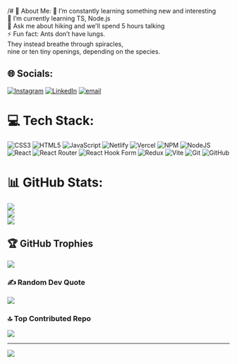 /# 💫 About Me:
🔭 I’m constantly learning something new and interesting<br>🌱 I’m currently learning TS, Node.js<br>💬 Ask me about hiking and we'll spend 5 hours talking<br>⚡ Fun fact: Ants don’t have lungs. <br>They instead breathe through spiracles, <br>nine or ten tiny openings, depending on the species.<br>


## 🌐 Socials:
[![Instagram](https://img.shields.io/badge/Instagram-%23E4405F.svg?logo=Instagram&logoColor=white)](https://instagram.com/tw1nkkkl1ng) [![LinkedIn](https://img.shields.io/badge/LinkedIn-%230077B5.svg?logo=linkedin&logoColor=white)](https://www.linkedin.com/in/bohdan-potopliak-a567b9196/) [![email](https://img.shields.io/badge/Email-D14836?logo=gmail&logoColor=white)](mailto:bohdanpotopliak@gmail.com) 

# 💻 Tech Stack:
![CSS3](https://img.shields.io/badge/css3-%231572B6.svg?style=flat&logo=css3&logoColor=white) ![HTML5](https://img.shields.io/badge/html5-%23E34F26.svg?style=flat&logo=html5&logoColor=white) ![JavaScript](https://img.shields.io/badge/javascript-%23323330.svg?style=flat&logo=javascript&logoColor=%23F7DF1E) ![Netlify](https://img.shields.io/badge/netlify-%23000000.svg?style=flat&logo=netlify&logoColor=#00C7B7) ![Vercel](https://img.shields.io/badge/vercel-%23000000.svg?style=flat&logo=vercel&logoColor=white) ![NPM](https://img.shields.io/badge/NPM-%23CB3837.svg?style=flat&logo=npm&logoColor=white) ![NodeJS](https://img.shields.io/badge/node.js-6DA55F?style=flat&logo=node.js&logoColor=white) ![React](https://img.shields.io/badge/react-%2320232a.svg?style=flat&logo=react&logoColor=%2361DAFB) ![React Router](https://img.shields.io/badge/React_Router-CA4245?style=flat&logo=react-router&logoColor=white) ![React Hook Form](https://img.shields.io/badge/React%20Hook%20Form-%23EC5990.svg?style=flat&logo=reacthookform&logoColor=white) ![Redux](https://img.shields.io/badge/redux-%23593d88.svg?style=flat&logo=redux&logoColor=white) ![Vite](https://img.shields.io/badge/vite-%23646CFF.svg?style=flat&logo=vite&logoColor=white) ![Git](https://img.shields.io/badge/git-%23F05033.svg?style=flat&logo=git&logoColor=white) ![GitHub](https://img.shields.io/badge/github-%23121011.svg?style=flat&logo=github&logoColor=white)
# 📊 GitHub Stats:
![](https://github-readme-stats.vercel.app/api?username=Bohdan-Potopliak&theme=dark&hide_border=false&include_all_commits=false&count_private=false)<br/>
![](https://github-readme-streak-stats.herokuapp.com/?user=Bohdan-Potopliak&theme=dark&hide_border=false)<br/>
![](https://github-readme-stats.vercel.app/api/top-langs/?username=Bohdan-Potopliak&theme=dark&hide_border=false&include_all_commits=false&count_private=false&layout=compact)

## 🏆 GitHub Trophies
![](https://github-profile-trophy.vercel.app/?username=Bohdan-Potopliak&theme=radical&no-frame=false&no-bg=true&margin-w=4)

### ✍️ Random Dev Quote
![](https://quotes-github-readme.vercel.app/api?type=horizontal&theme=dark)

### 🔝 Top Contributed Repo
![](https://github-contributor-stats.vercel.app/api?username=Bohdan-Potopliak&limit=5&theme=dark&combine_all_yearly_contributions=true)

---
[![](https://visitcount.itsvg.in/api?id=Bohdan-Potopliak&icon=2&color=12)](https://visitcount.itsvg.in)

<!-- Proudly created with GPRM ( https://gprm.itsvg.in ) -->
